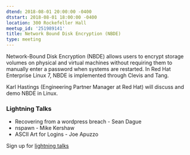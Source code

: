 ```yaml
---
dtend: 2018-08-01 20:00:00 -0400
dtstart: 2018-08-01 18:00:00 -0400
location: 300 Rockefeller Hall
meetup_id: '251989141'
title: Network Bound Disk Encryption (NBDE)
type: meeting
---
```


Network-Bound Disk Encryption (NBDE) allows users to encrypt storage volumes on physical and virtual machines without requiring them to manually enter a password when systems are restarted. In Red Hat Enterprise Linux 7, NBDE is implemented through Clevis and Tang.

Karl Hastings (Engineering Partner Manager at Red Hat) will discuss and demo NBDE in Linux.

### Lightning Talks ###

* Recovering from a wordpress breach - Sean Dague
* nspawn - Mike Kershaw
* ASCII Art for Logins - Joe Apuzzo

Sign up for [lightning talks](/lightning-talks.html)
